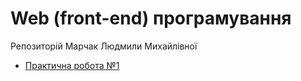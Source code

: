 
# Web (front-end) програмування
Репозиторій Марчак Людмили Михайлівної

- [Практична робота №1](https://lliudmylla.github.io/pr1/)
